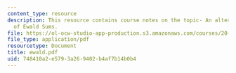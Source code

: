 ```yaml
---
content_type: resource
description: This resource contains course notes on the topic- An alternative derivation
  of Ewald Sums.
file: https://ol-ocw-studio-app-production.s3.amazonaws.com/courses/20-482j-foundations-of-algorithms-and-computational-techniques-in-systems-biology-spring-2006/748410a2e5793a269402b4af7b14b0b4_ewald.pdf
file_type: application/pdf
resourcetype: Document
title: ewald.pdf
uid: 748410a2-e579-3a26-9402-b4af7b14b0b4
---
```

